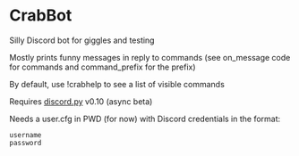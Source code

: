 # CrabBot
Silly Discord bot for giggles and testing

Mostly prints funny messages in reply to commands (see on_message code for commands and command_prefix for the prefix)

By default, use !crabhelp to see a list of visible commands

Requires [discord.py](https://github.com/Rapptz/discord.py) v0.10 (async beta)

Needs a user.cfg in PWD (for now) with Discord credentials in the format:

    username
    password
